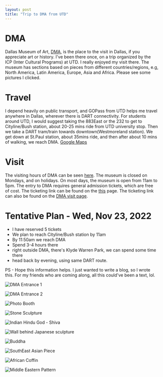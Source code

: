 ```yaml
---
layout: post
title: "Trip to DMA from UTD"
---
```


# DMA

Dallas Museum of Art, [DMA](https://dma.org), is the place to the visit in Dallas, if you appreciate art or history. I've been there once, on a trip organized by the ICP (Inter Cultural Programs) at UTD. I really enjoyed my visit there. The museum has sections based on pieces from different countries/regions, e.g, North America, Latin America, Europe, Asia and Africa. Please see some pictures I clicked.

# Travel

I depend heavily on public transport, and GOPass from UTD helps me travel anywhere in Dallas, wherever there is DART connectivity. For students around UTD, I would suggest taking the 883East or the 232 to get to Cityline/Bush station, about 20-25 mins ride from UTD university stop. Then we take a DART tram/train towards downtown(Westmoreland station). We get down at St.Paul station, about 35mins ride, and then after about 10 mins of walking, we reach DMA.
[Google Maps](https://www.google.com/maps/dir/University+of+Texas+at+Dallas,+800+W+Campbell+Rd,+Richardson,+TX+75080,+United+States/Dallas+Museum+of+Art+Parking,+1912+North+St.+Paul+Street,+Dallas,+TX+75201/@32.8928267,-96.9059152,11z/data=!3m2!4b1!5s0x864e9924a4d3e553:0x7f9e9e61aa560788!4m14!4m13!1m5!1m1!1s0x864c21ff895e4aa5:0xd9098b32e9aa1331!2m2!1d-96.7502474!2d32.9856974!1m5!1m1!1s0x864e99b15a5dcf13:0xe90c5dfd7ac0af00!2m2!1d-96.8020304!2d32.7881805!3e3)

# Visit

The visiting hours of DMA can be seen [here](https://dma.org/visit). The museum is closed on Mondays, and on holidays. On most days, the museum is open from 11am to 5pm. The entry to DMA requires general admission tickets, which are free of cost. The ticketing link can be found on the [this](https://www.etix.com/ticket/e/1014117/museum-admission-dallas-dallas-museum-of-art) page. The ticketing link can also be found on the [DMA visit page](https://dma.org/visit).

# Tentative Plan - Wed, Nov 23, 2022
- I have reserved 5 tickets
- We plan to reach Cityline/Bush station by 11am
- By 11:50am we reach DMA
- Spend 3-4 hours there
- right outside DMA, there's Klyde Warren Park, we can spend some time there
- head back by evening, using same DART route.

PS - Hope this information helps. I just wanted to write a blog, so I wrote this. For my friends who are coming along, all this could've been a text, lol.

![DMA Entrance 1](/assets/posts/2022-11-22-trip-to-DMA/dma-front-1.jpeg)

![DMA Entrance 2](/assets/posts/2022-11-22-trip-to-DMA/dma-front-2.jpeg)

![Photo Booth](/assets/posts/2022-11-22-trip-to-DMA/photobooth.jpeg)

![Stone Sculpture](/assets/posts/2022-11-22-trip-to-DMA/stone-sculpture.jpeg)

![Indian Hindu God - Shiva](/assets/posts/2022-11-22-trip-to-DMA/indian-piece.jpeg)

![Wall behind Japanese sculpture](/assets/posts/2022-11-22-trip-to-DMA/wall-behind-japanese-piece.jpeg)

![Buddha](/assets/posts/2022-11-22-trip-to-DMA/aisan-buddha.jpeg)

![SouthEast Asian Piece](/assets/posts/2022-11-22-trip-to-DMA/southeast-asian-piece.jpeg)

![African Coffin](/assets/posts/2022-11-22-trip-to-DMA/africa-coffin.jpeg)

![Middle Eastern Pattern](/assets/posts/2022-11-22-trip-to-DMA/middle-eastern-pattern.jpeg)


